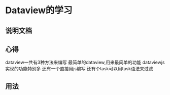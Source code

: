 # Dataview的学习

## 说明文档

## 心得

dataview一共有3种方法来编写
最简单的dataview,用来最简单的功能
dataviewjs实现的功能特别多
还有一个直接用js编写
还有个task可以用task语法来过滤

## 用法

